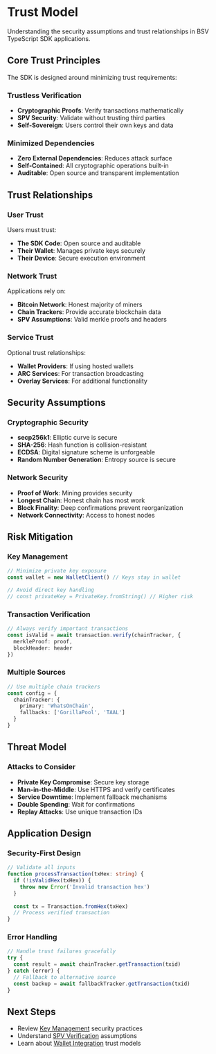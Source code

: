 # Trust Model

Understanding the security assumptions and trust relationships in BSV TypeScript SDK applications.

## Core Trust Principles

The SDK is designed around minimizing trust requirements:

### Trustless Verification
- **Cryptographic Proofs**: Verify transactions mathematically
- **SPV Security**: Validate without trusting third parties
- **Self-Sovereign**: Users control their own keys and data

### Minimized Dependencies
- **Zero External Dependencies**: Reduces attack surface
- **Self-Contained**: All cryptographic operations built-in
- **Auditable**: Open source and transparent implementation

## Trust Relationships

### User Trust
Users must trust:
- **The SDK Code**: Open source and auditable
- **Their Wallet**: Manages private keys securely
- **Their Device**: Secure execution environment

### Network Trust
Applications rely on:
- **Bitcoin Network**: Honest majority of miners
- **Chain Trackers**: Provide accurate blockchain data
- **SPV Assumptions**: Valid merkle proofs and headers

### Service Trust
Optional trust relationships:
- **Wallet Providers**: If using hosted wallets
- **ARC Services**: For transaction broadcasting
- **Overlay Services**: For additional functionality

## Security Assumptions

### Cryptographic Security
- **secp256k1**: Elliptic curve is secure
- **SHA-256**: Hash function is collision-resistant
- **ECDSA**: Digital signature scheme is unforgeable
- **Random Number Generation**: Entropy source is secure

### Network Security
- **Proof of Work**: Mining provides security
- **Longest Chain**: Honest chain has most work
- **Block Finality**: Deep confirmations prevent reorganization
- **Network Connectivity**: Access to honest nodes

## Risk Mitigation

### Key Management
```typescript
// Minimize private key exposure
const wallet = new WalletClient() // Keys stay in wallet

// Avoid direct key handling
// const privateKey = PrivateKey.fromString() // Higher risk
```

### Transaction Verification
```typescript
// Always verify important transactions
const isValid = await transaction.verify(chainTracker, {
  merkleProof: proof,
  blockHeader: header
})
```

### Multiple Sources
```typescript
// Use multiple chain trackers
const config = {
  chainTracker: {
    primary: 'WhatsOnChain',
    fallbacks: ['GorillaPool', 'TAAL']
  }
}
```

## Threat Model

### Attacks to Consider
- **Private Key Compromise**: Secure key storage
- **Man-in-the-Middle**: Use HTTPS and verify certificates
- **Service Downtime**: Implement fallback mechanisms
- **Double Spending**: Wait for confirmations
- **Replay Attacks**: Use unique transaction IDs

## Application Design

### Security-First Design
```typescript
// Validate all inputs
function processTransaction(txHex: string) {
  if (!isValidHex(txHex)) {
    throw new Error('Invalid transaction hex')
  }
  
  const tx = Transaction.fromHex(txHex)
  // Process verified transaction
}
```

### Error Handling
```typescript
// Handle trust failures gracefully
try {
  const result = await chainTracker.getTransaction(txid)
} catch (error) {
  // Fallback to alternative source
  const backup = await fallbackTracker.getTransaction(txid)
}
```

## Next Steps

- Review [Key Management](./key-management.md) security practices
- Understand [SPV Verification](./spv-verification.md) assumptions
- Learn about [Wallet Integration](./wallet-integration.md) trust models
